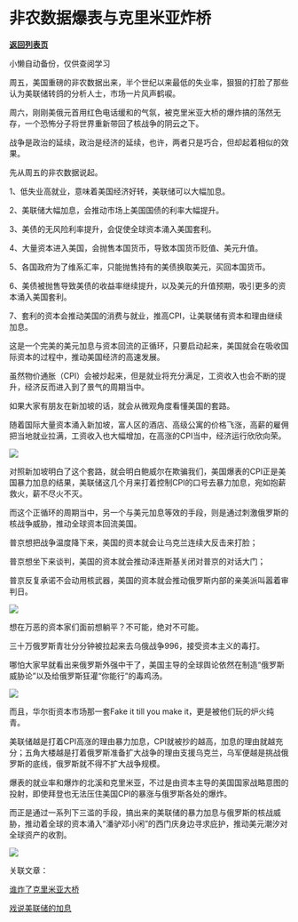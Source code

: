# 非农数据爆表与克里米亚炸桥

[**返回列表页**](/gzh/政事堂2019)

小懒自动备份，仅供查阅学习

周五，美国重磅的非农数据出来，半个世纪以来最低的失业率，狠狠的打脸了那些认为美联储转鸽的分析人士，市场一片风声鹤唳。  

周六，刚刚美俄元首用红色电话缓和的气氛，被克里米亚大桥的爆炸搞的荡然无存，一个恐怖分子将世界重新带回了核战争的阴云之下。

战争是政治的延续，政治是经济的延续，也许，两者只是巧合，但却起着相似的效果。

先从周五的非农数据说起。  

1、低失业高就业，意味着美国经济好转，美联储可以大幅加息。

2、美联储大幅加息，会推动市场上美国国债的利率大幅提升。

3、美债的无风险利率提升，会促使全球资本涌入美国套利。  

4、大量资本进入美国，会抛售本国货币，导致本国货币贬值、美元升值。  

5、各国政府为了维系汇率，只能抛售持有的美债换取美元，买回本国货币。  

6、美债被抛售导致美债的收益率继续提升，以及美元的升值预期，吸引更多的资本涌入美国套利。

7、套利的资本会推动美国的消费与就业，推高CPI，让美联储有资本和理由继续加息。  

这是一个完美的美元加息与资本回流的正循环，只要启动起来，美国就会在吸收国际资本的过程中，推动美国经济的高速发展。

虽然物价通胀（CPI）会被炒起来，但是就业将充分满足，工资收入也会不断的提升，经济反而进入到了景气的周期当中。

如果大家有朋友在新加坡的话，就会从微观角度看懂美国的套路。

随着国际大量资本涌入新加坡，富人区的酒店、高级公寓的价格飞涨，高薪的雇佣把当地就业拉满，工资收入也大幅增加，在高涨的CPI当中，经济运行欣欣向荣。

![](https://mmbiz.qpic.cn/mmbiz_jpg/rxhS23yu8cNLWNt2lqaURSiam7AdvcMTlwvpj3Lo6fTI0cPsQ5JBVRwPLI34GSDicWZaC7H5LClxC8Putmw9iak8A/640?wx_fmt=jpeg)

对照新加坡明白了这个套路，就会明白鲍威尔在欺骗我们，美国爆表的CPI正是美国暴力加息的结果，美联储这几个月来打着控制CPI的口号去暴力加息，宛如抱薪救火，薪不尽火不灭。  

而这个正循环的周期当中，另一个与美元加息等效的手段，则是通过刺激俄罗斯的核战争威胁，推动全球资本回流美国。

普京想把战争温度降下来，美国的资本就会让乌克兰连续大反击来打脸；

普京想坐下来谈判，美国的资本就会推动泽连斯基关闭对普京的对话大门；

普京反复承诺不会动用核武器，美国的资本就会推动俄罗斯内部的亲美派叫嚣着审判日。

![](https://mmbiz.qpic.cn/mmbiz_jpg/rxhS23yu8cNLWNt2lqaURSiam7AdvcMTlHEATiaCbiaC8ro5IVIwicBJJw6kzKLibsibcQrfR00yviarTzLkSsHkhohoQ/640?wx_fmt=jpeg)

想在万恶的资本家们面前想躺平？不可能，绝对不可能。

三十万俄罗斯青壮分分钟被拉起来去乌俄战争996，接受资本主义的毒打。

哪怕大家早就看出来俄罗斯外强中干了，美国主导的全球舆论依然在制造“俄罗斯威胁论”以及给俄罗斯狂灌“你能行”的毒鸡汤。

![](https://mmbiz.qpic.cn/mmbiz_jpg/rxhS23yu8cNLWNt2lqaURSiam7AdvcMTlHzjfQwp2l6JUgwZR5sdWjTNPEBqcrGibpjnrwibAmhBTJ2ib2v6NY2Ficw/640?wx_fmt=jpeg)

而且，华尔街资本市场那一套Fake it till you make it，更是被他们玩的炉火纯青。

美联储越是打着CPI高涨的理由暴力加息，CPI就被抄的越高，加息的理由就越充分；五角大楼越是打着俄罗斯准备扩大战争的理由支援乌克兰，乌军便越是挑战俄罗斯的底线，俄罗斯就不得不扩大战争规模。

爆表的就业率和爆炸的北溪和克里米亚，不过是由资本主导的美国国家战略意图的投射，即使拜登也无法压住美国CPI的暴涨与俄罗斯各处的爆炸。

而正是通过一系列下三滥的手段，搞出来的美联储的暴力加息与俄罗斯的核战威胁，推动着全球的资本涌入“潘驴邓小闲”的西门庆身边寻求庇护，推动美元潮汐对全球资产的收割。

![](https://mmbiz.qpic.cn/mmbiz_jpg/rxhS23yu8cNLWNt2lqaURSiam7AdvcMTlc6AkcmhRsQE4dlLic67DibSicTwQNMDSVoHPkBtJXNOHak3xyujoUxuqw/640?wx_fmt=jpeg)

关联文章：  

[谁炸了克里米亚大桥](http://mp.weixin.qq.com/s?__biz=MzAwMzU1ODAwOQ==&mid=2650391512&idx=1&sn=9874cb24d56dbeeb19e9a46711f6dfa5&chksm=83343cceb443b5d840ca91cd7993a8710485dc80f7e5fbfdfb062c851047cc5941fb00671688&scene=21#wechat_redirect)  

[戏说美联储的加息](http://mp.weixin.qq.com/s?__biz=MzAwMzU1ODAwOQ==&mid=2650391006&idx=1&sn=727ead24372fa81250b0dd5aff648529&chksm=83343ec8b443b7de65034eb3681f95e4b4ecc79682462387432dd181ed2fdf72eaf628b52599&scene=21#wechat_redirect)  

